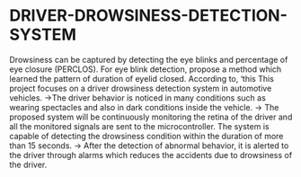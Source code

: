 # DRIVER-DROWSINESS-DETECTION-SYSTEM
Drowsiness can be captured by detecting the eye blinks and percentage of eye closure (PERCLOS). For eye blink detection, propose a method which learned the pattern of duration of eyelid closed. According to, ‘this  This project focuses on a driver drowsiness detection system in automotive vehicles.
->The driver behavior is noticed in many conditions such as wearing spectacles and also in dark conditions inside the vehicle.
->	The proposed system will be continuously monitoring the retina of the driver and all the monitored signals are sent to the microcontroller. The system is capable of detecting the drowsiness condition within the duration of more than 15 seconds.
->	After the detection of abnormal behavior, it is alerted to the driver through alarms which reduces the accidents due to drowsiness of the driver.

